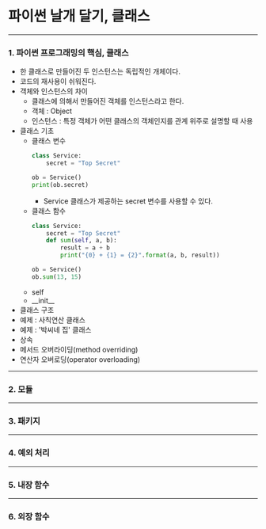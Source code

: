 # 파이썬 날개 달기, 클래스

-----

### 1. 파이썬 프로그래밍의 핵심, 클래스

- 한 클래스로 만들어진 두 인스턴스는 독립적인 개체이다.
- 코드의 재사용이 쉬워진다.
- 객체와 인스턴스의 차이
    - 클래스에 의해서 만들어진 객체를 인스턴스라고 한다.
    - 객체 : Object
    - 인스턴스 : 특정 객체가 어떤 클래스의 객체인지를 관계 위주로 설명할 때 사용
- 클래스 기초
    - 클래스 변수
        ```python
        class Service:
            secret = "Top Secret"

        ob = Service()
        print(ob.secret)
        ```
        - Service 클래스가 제공하는 secret 변수를 사용할 수 있다.
    - 클래스 함수
        ```python
        class Service:
            secret = "Top Secret"
            def sum(self, a, b):
                result = a + b
                print("{0} + {1} = {2}".format(a, b, result))

        ob = Service()
        ob.sum(13, 15)
        ```
    - self
    - \_\_init\_\_
- 클래스 구조 
- 예제 : 사칙연산 클래스
- 예제 : '박씨네 집' 클래스
- 상속
- 메서드 오버라이딩(method overriding)
- 연산자 오버로딩(operator overloading)

-----

### 2. 모듈

-----

### 3. 패키지

-----

### 4. 예외 처리

-----

### 5. 내장 함수

-----

### 6. 외장 함수
